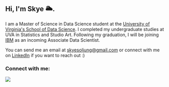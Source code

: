 ## Hi, I'm Skye 🌥.

I am a Master of Science in Data Science student at the [University of Virginia's School of Data Science](https://datascience.virginia.edu/). I completed my undergraduate studies at UVA in Statistics and Studio Art. Following my graduation, I will be joining [IBM](https://www.ibm.com/us-en?utm_content=SRCWW&p1=Search&p4=43700050478421002&p5=e&gad_source=1&gclid=Cj0KCQjwir2xBhC_ARIsAMTXk85vg9fu97smE_VVwoUqDA5uJLMBOpe2eTZVUHpo2jNcHiQVXc6VGyAaAom2EALw_wcB&gclsrc=aw.ds) as an incoming Associate Data Scientist.

You can send me an email at [skyesoljung@gmail.com](skyesoljung@gmail.com) or connect with me on [LinkedIn](www.linkedin.com/in/skye-jung) if you want to reach out :)

### Connect with me:
<p align="left">
<a href="https://www.linkedin.com/in/skye-jung-ab86831a2/" target="_blank"><img align="center" src="https://img.shields.io/badge/LinkedIn-0077B5?style=for-the-badge&logo=linkedin&logoColor=white"/></a>
</p>


<!--
**skyejung/skyejung** is a ✨ _special_ ✨ repository because its `README.md` (this file) appears on your GitHub profile.

Here are some ideas to get you started:

- 🔭 I’m currently working on ...
- 🌱 I’m currently learning ...
- 👯 I’m looking to collaborate on ...
- 🤔 I’m looking for help with ...
- 💬 Ask me about ...
- 📫 How to reach me: ...
- 😄 Pronouns: ...
- ⚡ Fun fact: ...
-->
